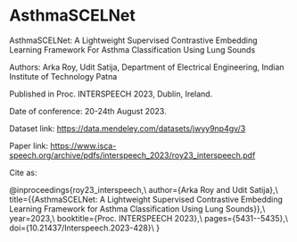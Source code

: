 # AsthmaSCELNet
AsthmaSCELNet: A Lightweight Supervised Contrastive Embedding Learning Framework For Asthma Classification Using Lung Sounds

Authors: Arka Roy, Udit Satija, Department of Electrical Engineering, Indian Institute of Technology Patna

Published in Proc. INTERSPEECH 2023, Dublin, Ireland.

Date of conference: 20-24th August 2023.

Dataset link: https://data.mendeley.com/datasets/jwyy9np4gv/3

Paper link: https://www.isca-speech.org/archive/pdfs/interspeech_2023/roy23_interspeech.pdf

Cite as:

@inproceedings{roy23_interspeech,\\
  author={Arka Roy and Udit Satija},\\
  title={{AsthmaSCELNet: A Lightweight Supervised Contrastive Embedding Learning Framework for Asthma Classification Using Lung Sounds}},\\
  year=2023,\\
  booktitle={Proc. INTERSPEECH 2023},\\
  pages={5431--5435},\\
  doi={10.21437/Interspeech.2023-428}\\
}
